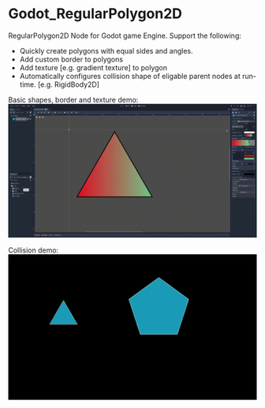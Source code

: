 # Godot_RegularPolygon2D
RegularPolygon2D Node for Godot game Engine. Support the following:

* Quickly create polygons with equal sides and angles.
* Add custom border to polygons
* Add texture [e.g. gradient texture] to polygon
* Automatically configures collision shape of eligable parent nodes at run-time. [e.g. RigidBody2D]

Basic shapes, border and texture demo:
![Demo Gif](demo/demo.gif)


Collision demo:
![Demo2 Gif](demo/demo2.gif)
